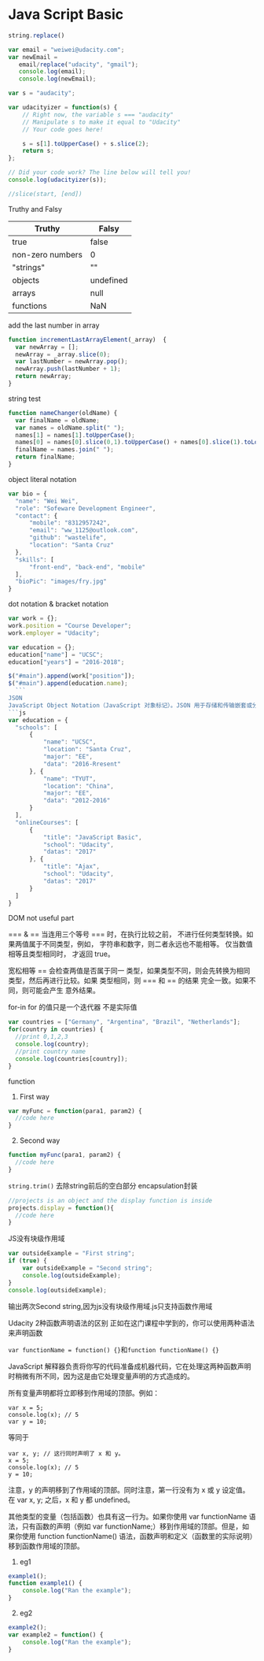 # Java Script Basic

 ```js
 string.replace()

 var email = "weiwei@udacity.com";
 var newEmail =
    email/replace("udacity", "gmail");
    console.log(email);
    console.log(newEmail);
  ```

  ```js
  var s = "audacity";

  var udacityizer = function(s) {
      // Right now, the variable s === "audacity"
      // Manipulate s to make it equal to "Udacity"
      // Your code goes here!

      s = s[1].toUpperCase() + s.slice(2);
      return s;
  };

  // Did your code work? The line below will tell you!
  console.log(udacityizer(s));

  //slice(start, [end])
  ```
Truthy and Falsy

  Truthy | Falsy
  ------------ | -------------
  true | false
  non-zero numbers | 0
  "strings" | ""
  objects | undefined
  arrays | null
  functions | NaN

add the last number in array
  ```js
  function incrementLastArrayElement(_array)  {
    var newArray = [];
    newArray = _array.slice(0);
    var lastNumber = newArray.pop();
    newArray.push(lastNumber + 1);
    return newArray;
  }
  ```

  string test
  ```js
  function nameChanger(oldName) {
    var finalName = oldName;
    var names = oldName.split(" ");
    names[1] = names[1].toUpperCase();
    names[0] = names[0].slice(0,1).toUpperCase() + names[0].slice(1).toLowerCase();
    finalName = names.join(" ");
    return finalName;
}
  ```
  object literal notation
  ```js
  var bio = {
    "name": "Wei Wei",
    "role": "Sofeware Development Engineer",
    "contact": {
        "mobile": "8312957242",
        "email": "ww_1125@outlook.com",
        "github": "wastelife",
        "location": "Santa Cruz"
    },
    "skills": [
        "front-end", "back-end", "mobile"
    ],
    "bioPic": "images/fry.jpg"
}
  ```
  dot notation & bracket notation
  ```js
  var work = {};
  work.position = "Course Developer";
  work.employer = "Udacity";

  var education = {};
  education["name"] = "UCSC";
  education["years"] = "2016-2018";

  $("#main").append(work["position"]);
  $("#main").append(education.name);
    ```
JSON
JavaScript Object Notation（JavaScript 对象标记）。JSON 用于存储和传输嵌套或分层数据， 其格式简单，且非常流行。之所以说它流行，是因为大多数其他编程语言都具有能够解析和编写 JSON 的库（就像 Python 的 JSON 库）。Internet GET 和 POST 请求经常以 JSON 格式传递数据。JSON 支持将对象 （或其他类型的数据）简单封装在其他对象中。有关详细信息，请参阅 MDN 或 JSON.org。
```js
var education = {
    "schools": [
        {
            "name": "UCSC",
            "location": "Santa Cruz",
            "major": "EE",
            "data": "2016-Rresent"
        }, {
            "name": "TYUT",
            "location": "China",
            "major": "EE",
            "data": "2012-2016"
        }
    ],
    "onlineCourses": [
        {
            "title": "JavaScript Basic",
            "school": "Udacity",
            "datas": "2017"
        }, {
            "title": "Ajax",
            "school": "Udacity",
            "datas": "2017"
        }
    ]
}
```

DOM
not useful part

=== & ==
当连用三个等号 === 时，在执行比较之前， 不进行任何类型转换。如果两值属于不同类型，例如， 字符串和数字，则二者永远也不能相等。 仅当数值相等且类型相同时， 才返回 true。

宽松相等 == 会检查两值是否属于同一 类型，如果类型不同，则会先转换为相同类型，然后再进行比较。如果 类型相同，则 === 和 == 的结果 完全一致。如果不同，则可能会产生 意外结果。

for-in
for 的值只是一个迭代器 不是实际值
```js
var countries = ["Germany", "Argentina", "Brazil", "Netherlands"];
for(country in countries) {
  //print 0,1,2,3
  console.log(country);
  //print country name
  console.log(countries[country]);
}
```
function
1. First way
```js
var myFunc = function(para1, param2) {
  //code here
}
```
2. Second way
```js
function myFunc(para1, param2) {
  //code here
}
```
`string.trim()`
去除string前后的空白部分
encapsulation封装
```js
//projects is an object and the display function is inside
projects.display = function(){
  //code here
}
```
JS没有块级作用域
```js
var outsideExample = "First string";
if (true) {
    var outsideExample = "Second string";
    console.log(outsideExample);
}
console.log(outsideExample);
```
输出两次Second string,因为js没有块级作用域.js只支持函数作用域

Udacity 2种函数声明语法的区别
正如在这门课程中学到的，你可以使用两种语法来声明函数

`var functionName = function() {}`和`function functionName() {}`

JavaScript 解释器负责将你写的代码准备成机器代码，它在处理这两种函数声明时稍微有所不同，因为这是由它处理变量声明的方式造成的。

所有变量声明都将立即移到作用域的顶部。例如：

```
var x = 5;
console.log(x); // 5
var y = 10;
```
等同于
```
var x, y; // 这行同时声明了 x 和 y。
x = 5;
console.log(x); // 5
y = 10;
```
注意，y 的声明移到了作用域的顶部。同时注意，第一行没有为 x 或 y 设定值。在 var x, y; 之后，x 和 y 都 undefined。

其他类型的变量（包括函数）也具有这一行为。如果你使用 var functionName 语法，只有函数的声明（例如 var functionName;）移到作用域的顶部。但是，如果你使用 function functionName() 语法，函数声明和定义（函数里的实际说明）移到函数作用域的顶部。
1. eg1
```js
example1();
function example1() {
    console.log("Ran the example");
}
```
2. eg2
```js
example2();
var example2 = function() {
    console.log("Ran the example");
}
```
